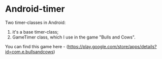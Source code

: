 # Android-timer
Two timer-classes in Android: 
1. it's a base timer-class;
2. GameTimer class, which I use in the game "Bulls and Cows".

You can find this game here - (https://play.google.com/store/apps/details?id=com.e.bullsandcows)
